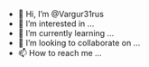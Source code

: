 - 👋 Hi, I’m @Vargur31rus
- 👀 I’m interested in ...
- 🌱 I’m currently learning ...
- 💞️ I’m looking to collaborate on ...
- 📫 How to reach me ...
